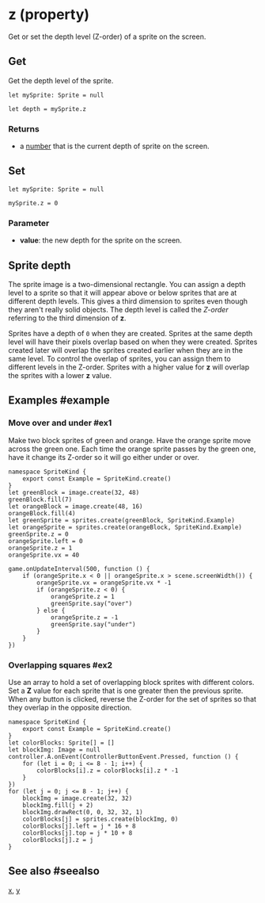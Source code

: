 # z (property)

Get or set the depth level (Z-order) of a sprite on the screen.

## Get

Get the depth level of the sprite.

```block
let mySprite: Sprite = null

let depth = mySprite.z
```

### Returns

* a [number](/types/number) that is the current depth of sprite on the screen.

## Set

```block
let mySprite: Sprite = null

mySprite.z = 0
```

### Parameter

* **value**: the new depth for the sprite on the screen.

## Sprite depth

The sprite image is a two-dimensional rectangle. You can assign a depth level to a sprite so that it will appear above or below sprites that are at different depth levels. This gives a third dimension to sprites even though they aren't really solid objects. The depth level is called the _Z-order_ referring to the third dimension of **z**.

Sprites have a depth of `0` when they are created. Sprites at the same depth level will have their pixels overlap based on when they were created. Sprites created later will overlap the sprites created earlier when they are in the same level. To control the overlap of sprites, you can assign them to different levels in the Z-order. Sprites with a higher value for **z** will overlap the sprites with a lower **z** value.

## Examples #example

### Move over and under #ex1

Make two block sprites of green and orange. Have the orange sprite move across the green one. Each time the orange sprite passes by the green one, have it change its Z-order so it will go either under or over.

```blocks
namespace SpriteKind {
    export const Example = SpriteKind.create()
}
let greenBlock = image.create(32, 48)
greenBlock.fill(7)
let orangeBlock = image.create(48, 16)
orangeBlock.fill(4)
let greenSprite = sprites.create(greenBlock, SpriteKind.Example)
let orangeSprite = sprites.create(orangeBlock, SpriteKind.Example)
greenSprite.z = 0
orangeSprite.left = 0
orangeSprite.z = 1
orangeSprite.vx = 40

game.onUpdateInterval(500, function () {
    if (orangeSprite.x < 0 || orangeSprite.x > scene.screenWidth()) {
        orangeSprite.vx = orangeSprite.vx * -1
        if (orangeSprite.z < 0) {
            orangeSprite.z = 1
            greenSprite.say("over")
        } else {
            orangeSprite.z = -1
            greenSprite.say("under")
        }
    }
})
```

### Overlapping squares #ex2

Use an array to hold a set of overlapping block sprites with different colors. Set a **Z** value for each sprite that is one greater then the previous sprite. When any button is clicked, reverse the Z-order for the set of sprites so that they overlap in the opposite direction.

```blocks
namespace SpriteKind {
    export const Example = SpriteKind.create()
}
let colorBlocks: Sprite[] = []
let blockImg: Image = null
controller.A.onEvent(ControllerButtonEvent.Pressed, function () {
    for (let i = 0; i <= 8 - 1; i++) {
        colorBlocks[i].z = colorBlocks[i].z * -1
    }
})
for (let j = 0; j <= 8 - 1; j++) {
    blockImg = image.create(32, 32)
    blockImg.fill(j + 2)
    blockImg.drawRect(0, 0, 32, 32, 1)
    colorBlocks[j] = sprites.create(blockImg, 0)
    colorBlocks[j].left = j * 16 + 8
    colorBlocks[j].top = j * 10 + 8
    colorBlocks[j].z = j
}
```

## See also #seealso

[x](/reference/sprites/sprite/x),
[y](/reference/sprites/sprite/y)
